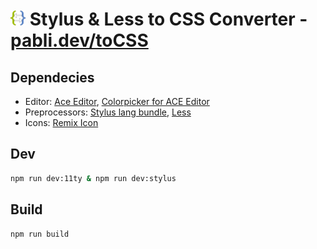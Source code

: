 # <img src="src/img/logo.svg"  width="24" height="24"> Stylus & Less to CSS Converter - [pabli.dev/toCSS](https://pabli.dev/toCSS)

Dependecies
---
- Editor: [Ace Editor](https://github.com/ajaxorg/ace), [Colorpicker for ACE Editor](https://github.com/easylogic/ace-colorpicker)
- Preprocessors: [Stylus lang bundle](https://github.com/openstyles/stylus-lang-bundle), [Less](https://github.com/less/less.js)
- Icons: [Remix Icon](https://remixicon.com/)

Dev
---
```bash
npm run dev:11ty & npm run dev:stylus
```
Build
---
```bash
npm run build
```
